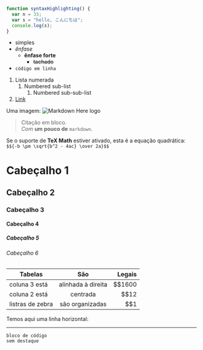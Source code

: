 ```javascript
function syntaxHighlighting() {
  var n = 33;
  var s = "hello, こんにちは";
  console.log(s);
}
```

* simples
* *ênfase*
  * **ênfase forte**
    * ~~tachado~~
* `código em linha`

1. Lista numerada
   1. Numbered sub-list
      1. Numbered sub-sub-list
2. [Link](https://www.google.com)


Uma imagem: ![Markdown Here logo](/images/icon24.png)


> Citação em bloco.  
> *Com* **um pouco de** `markdown`.

Se o suporte de **TeX Math** estiver ativado, esta é a equação quadrática:
`$${-b \pm \sqrt{b^2 - 4ac} \over 2a}$$`

# Cabeçalho 1
## Cabeçalho 2
### Cabeçalho 3
#### Cabeçalho 4
##### Cabeçalho 5
###### Cabeçalho 6
  
| Tabelas          | São                | Legais |
| ---------------- | :----------------: | -----: |
| coluna 3 está    | alinhada à direita | $$1600 |
| coluna 2 está    | centrada           | $$12   |
| listras de zebra | são organizadas    | $$1    |

Temos aqui uma linha horizontal:

---

```
bloco de código
sem destaque
```

